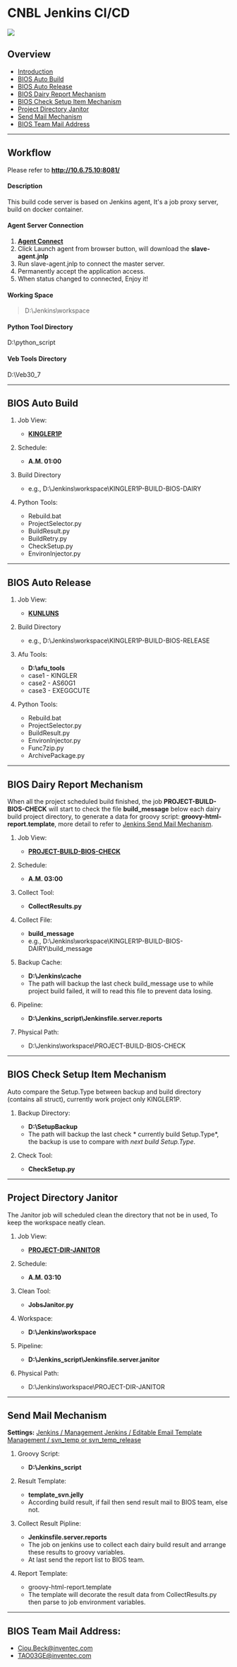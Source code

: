 CNBL Jenkins CI/CD
==================
![](https://upload.wikimedia.org/wikipedia/commons/thumb/e/e3/Jenkins_logo_with_title.svg/640px-Jenkins_logo_with_title.svg.png)
## Overview
 - [Introduction](#workflow)
 - [BIOS Auto Build](#build)
 - [BIOS Auto Release](#release)
 - [BIOS Dairy Report Mechanism](#report)
 - [BIOS Check Setup Item Mechanism](#setup)
 - [Project Directory Janitor](#janitor)
 - [Send Mail Mechanism](#mail)
 - [BIOS Team Mail Address](#address)

---
## Workflow
Please refer to **http://10.6.75.10:8081/**

#### Description
This build code server is based on Jenkins agent,
It's a job proxy server, build on docker container.

#### Agent Server Connection
1.  **[Agent Connect](http://10.6.75.10:8081/computer/WIN-BUILD-CODE-SERVER/)**
2.  Click Launch agent from browser button, will download the **slave-agent.jnlp**
3.  Run slave-agent.jnlp to connect the master server.
4.  Permanently accept the application access.
5.  When status changed to connected, Enjoy it!

#### Working Space
> D:\Jenkins\workspace

#### Python Tool Directory
D:\python_script

#### Veb Tools Directory
D:\Veb30_7

---

## BIOS Auto Build
<a name="build"/>

1.  Job View:
     - **[KINGLER1P](http://10.6.75.10:8081/view/KINGLER-1P "KINGLER1P")**

2.  Schedule:
     - **A.M. 01:00**

3.  Build Directory
     - e.g., D:\Jenkins\workspace\KINGLER1P-BUILD-BIOS-DAIRY

4.  Python Tools:
    - Rebuild.bat
    - ProjectSelector.py
    - BuildResult.py
    - BuildRetry.py
    - CheckSetup.py
    - EnvironInjector.py

---

## BIOS Auto Release
<a name="release"/>

1.  Job View:
     - **[KUNLUNS](http://10.6.75.10:8081/job/KUNLUNS-BUILD-BIOS-RELEASE/ "KUNLUNS")**

2.  Build Directory
     - e.g., D:\Jenkins\workspace\KINGLER1P-BUILD-BIOS-RELEASE

3.  Afu Tools:
     - **D:\afu_tools**
     - case1 - KINGLER
     - case2 - AS60G1
     - case3 - EXEGGCUTE

4.  Python Tools:
    - Rebuild.bat
    - ProjectSelector.py
    - BuildResult.py
    - EnvironInjector.py
    - Func7zip.py
    - ArchivePackage.py

---

## BIOS Dairy Report Mechanism
When all the project scheduled build finished, the job **PROJECT-BUILD-BIOS-CHECK** will start to check the
file **build_message** below each dairy build project directory, to generate a data for groovy script:
**groovy-html-report.template**, more detail to refer to [Jenkins Send Mail Mechanism](#mail).
<a name="report"/>
1.  Job View:
     - **[PROJECT-BUILD-BIOS-CHECK](http://10.6.75.10:8081/job/PROJECT-BUILD-BIOS-CHECK/ "CHECK")**

2.  Schedule:
     - **A.M. 03:00**

3.  Collect Tool:
     - **CollectResults.py**

4.  Collect File:
     - **build_message**
     - e.g., D:\Jenkins\workspace\KINGLER1P-BUILD-BIOS-DAIRY\build_message

5.  Backup Cache:
     - **D:\Jenkins\cache**
     - The path will backup the last check build_message use to while project build failed, it will to read this file to prevent data losing.

6.  Pipeline:
    - **D:\Jenkins_script\Jenkinsfile.server.reports**

7.  Physical Path:
    - D:\Jenkins\workspace\PROJECT-BUILD-BIOS-CHECK

---

## BIOS Check Setup Item Mechanism
Auto compare the Setup.Type between backup and build directory (contains all struct), currently work project only KINGLER1P.
<a name="setup"/>
1.  Backup Directory:
     - **D:\SetupBackup**
     - The path will backup the last check * currently build Setup.Type*, the backup is use to compare with *next build Setup.Type*.

2.  Check Tool:
    - **CheckSetup.py**

---

## Project Directory Janitor
The Janitor job will scheduled clean the directory that not be in used, To keep the workspace neatly clean.
<a name="janitor"/>
1.  Job View:
    - **[PROJECT-DIR-JANITOR](http://10.6.75.10:8081/job/PROJECT-DIR-JANITOR/ "CLEAN")**

2.  Schedule:
    - **A.M. 03:10**

3.  Clean Tool:
    - **JobsJanitor.py**

4.  Workspace:
    - **D:\Jenkins\workspace**

5.  Pipeline:
    - **D:\Jenkins_script\Jenkinsfile.server.janitor**

6.  Physical Path:
    - D:\Jenkins\workspace\PROJECT-DIR-JANITOR

---

## Send Mail Mechanism
**Settings:**
[Jenkins / Management Jenkins / Editable Email Template Management / svn_temp or svn_temp_release](http://10.6.75.10:8081/emailexttemplates/)
<a name="mail"/>
1.  Groovy Script:
    - **D:\Jenkins_script**

2.  Result Template:
    - **template_svn.jelly**
    - According build result, if fail then send result mail to BIOS team, else not.

3.  Collect Result Pipline:
    - **Jenkinsfile.server.reports**
    - The job on jenkins use to collect each dairy build result and arrange these results to groovy variables.
    - At last send the report list to BIOS team.
    
4.  Report Template:
    - groovy-html-report.template
    - The template will decorate the result data from CollectResults.py then parse to job environment variables.

---

## BIOS Team Mail Address:

 - Ciou.Beck@inventec.com
 - TAO03GE@inventec.com
<a name="address"/>

